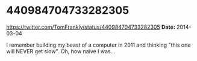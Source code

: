 # 440984704733282305
https://twitter.com/TomFrankly/status/440984704733282305
**Date:** 2014-03-04

I remember building my beast of a computer in 2011 and thinking "this one will NEVER get slow". Oh, how naive I was...

